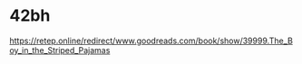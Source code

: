 # 42bh
https://retep.online/redirect/www.goodreads.com/book/show/39999.The_Boy_in_the_Striped_Pajamas
